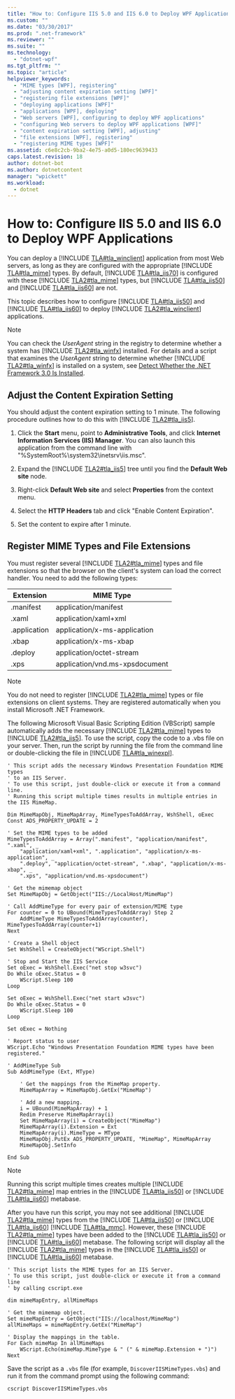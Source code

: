 ```yaml
---
title: "How to: Configure IIS 5.0 and IIS 6.0 to Deploy WPF Applications"
ms.custom: ""
ms.date: "03/30/2017"
ms.prod: ".net-framework"
ms.reviewer: ""
ms.suite: ""
ms.technology: 
  - "dotnet-wpf"
ms.tgt_pltfrm: ""
ms.topic: "article"
helpviewer_keywords: 
  - "MIME types [WPF], registering"
  - "adjusting content expiration setting [WPF]"
  - "registering file extensions [WPF]"
  - "deploying applications [WPF]"
  - "applications [WPF], deploying"
  - "Web servers [WPF], configuring to deploy WPF applications"
  - "configuring Web servers to deploy WPF applications [WPF]"
  - "content expiration setting [WPF], adjusting"
  - "file extensions [WPF], registering"
  - "registering MIME types [WPF]"
ms.assetid: c6e8c2cb-9ba2-4e75-a0d5-180ec9639433
caps.latest.revision: 18
author: dotnet-bot
ms.author: dotnetcontent
manager: "wpickett"
ms.workload: 
  - dotnet
---
```

# How to: Configure IIS 5.0 and IIS 6.0 to Deploy WPF Applications
You can deploy a [!INCLUDE [TLA#tla_winclient](../../../../includes/tlasharptla-winclient-md.md)] application from most Web servers, as long as they are configured with the appropriate [!INCLUDE [TLA#tla_mime](../../../../includes/tlasharptla-mime-md.md)] types. By default, [!INCLUDE [TLA#tla_iis70](../../../../includes/tlasharptla-iis70-md.md)] is configured with these [!INCLUDE [TLA2#tla_mime](../../../../includes/tla2sharptla-mime-md.md)] types, but [!INCLUDE [TLA#tla_iis50](../../../../includes/tlasharptla-iis50-md.md)] and [!INCLUDE [TLA#tla_iis60](../../../../includes/tlasharptla-iis60-md.md)] are not.  
  
 This topic describes how to configure [!INCLUDE [TLA#tla_iis50](../../../../includes/tlasharptla-iis50-md.md)] and [!INCLUDE [TLA#tla_iis60](../../../../includes/tlasharptla-iis60-md.md)] to deploy [!INCLUDE [TLA2#tla_winclient](../../../../includes/tla2sharptla-winclient-md.md)] applications.  
  
  
> [!NOTE]
>  You can check the *UserAgent* string in the registry to determine whether a system has [!INCLUDE [TLA2#tla_winfx](../../../../includes/tla2sharptla-winfx-md.md)] installed. For details and a script that examines the *UserAgent* string to determine whether [!INCLUDE [TLA2#tla_winfx](../../../../includes/tla2sharptla-winfx-md.md)] is installed on a system, see [Detect Whether the .NET Framework 3.0 Is Installed](../../../../docs/framework/wpf/app-development/how-to-detect-whether-the-net-framework-3-0-is-installed.md).  
  
<a name="content_expiration"></a>   
## Adjust the Content Expiration Setting  
 You should adjust the content expiration setting to 1 minute. The following procedure outlines how to do this with [!INCLUDE [TLA2#tla_iis5](../../../../includes/tla2sharptla-iis5-md.md)].  
  
1. Click the **Start** menu, point to **Administrative Tools**, and click **Internet Information Services (IIS) Manager**. You can also launch this application from the command line with "%SystemRoot%\system32\inetsrv\iis.msc".  
  
2. Expand the [!INCLUDE [TLA2#tla_iis5](../../../../includes/tla2sharptla-iis5-md.md)] tree until you find the **Default Web site** node.  
  
3. Right-click **Default Web site** and select **Properties** from the context menu.  
  
4. Select the **HTTP Headers** tab and click "Enable Content Expiration".  
  
5. Set the content to expire after 1 minute.  
  
<a name="register_mime_types"></a>   
## Register MIME Types and File Extensions  
 You must register several [!INCLUDE [TLA2#tla_mime](../../../../includes/tla2sharptla-mime-md.md)] types and file extensions so that the browser on the client's system can load the correct handler. You need to add the following types:  
  
|Extension|MIME Type|  
|---------------|---------------|  
|.manifest|application/manifest|  
|.xaml|application/xaml+xml|  
|.application|application/x-ms-application|  
|.xbap|application/x-ms-xbap|  
|.deploy|application/octet-stream|  
|.xps|application/vnd.ms-xpsdocument|  
  
> [!NOTE]
>  You do not need to register [!INCLUDE [TLA2#tla_mime](../../../../includes/tla2sharptla-mime-md.md)] types or file extensions on client systems. They are registered automatically when you install Microsoft .NET Framework.  
  
 The following Microsoft Visual Basic Scripting Edition (VBScript) sample automatically adds the necessary [!INCLUDE [TLA2#tla_mime](../../../../includes/tla2sharptla-mime-md.md)] types to [!INCLUDE [TLA2#tla_iis5](../../../../includes/tla2sharptla-iis5-md.md)]. To use the script, copy the code to a .vbs file on your server. Then, run the script by running the file from the command line or double-clicking the file in [!INCLUDE [TLA#tla_winexpl](../../../../includes/tlasharptla-winexpl-md.md)].  
  
```  
' This script adds the necessary Windows Presentation Foundation MIME types   
' to an IIS Server.  
' To use this script, just double-click or execute it from a command line.  
' Running this script multiple times results in multiple entries in the IIS MimeMap.  
  
Dim MimeMapObj, MimeMapArray, MimeTypesToAddArray, WshShell, oExec  
Const ADS_PROPERTY_UPDATE = 2   
  
' Set the MIME types to be added  
MimeTypesToAddArray = Array(".manifest", "application/manifest", ".xaml", _  
    "application/xaml+xml", ".application", "application/x-ms-application", _  
    ".deploy", "application/octet-stream", ".xbap", "application/x-ms-xbap", _  
    ".xps", "application/vnd.ms-xpsdocument")   
  
' Get the mimemap object   
Set MimeMapObj = GetObject("IIS://LocalHost/MimeMap")  
  
' Call AddMimeType for every pair of extension/MIME type  
For counter = 0 to UBound(MimeTypesToAddArray) Step 2  
    AddMimeType MimeTypesToAddArray(counter), MimeTypesToAddArray(counter+1)  
Next  
  
' Create a Shell object  
Set WshShell = CreateObject("WScript.Shell")  
  
' Stop and Start the IIS Service  
Set oExec = WshShell.Exec("net stop w3svc")  
Do While oExec.Status = 0  
    WScript.Sleep 100  
Loop  
  
Set oExec = WshShell.Exec("net start w3svc")  
Do While oExec.Status = 0  
    WScript.Sleep 100  
Loop  
  
Set oExec = Nothing  
  
' Report status to user  
WScript.Echo "Windows Presentation Foundation MIME types have been registered."  
  
' AddMimeType Sub  
Sub AddMimeType (Ext, MType)  
  
    ' Get the mappings from the MimeMap property.   
    MimeMapArray = MimeMapObj.GetEx("MimeMap")   
  
    ' Add a new mapping.   
    i = UBound(MimeMapArray) + 1   
    Redim Preserve MimeMapArray(i)   
    Set MimeMapArray(i) = CreateObject("MimeMap")   
    MimeMapArray(i).Extension = Ext   
    MimeMapArray(i).MimeType = MType   
    MimeMapObj.PutEx ADS_PROPERTY_UPDATE, "MimeMap", MimeMapArray  
    MimeMapObj.SetInfo  
  
End Sub  
```  
  
> [!NOTE]
>  Running this script multiple times creates multiple [!INCLUDE [TLA2#tla_mime](../../../../includes/tla2sharptla-mime-md.md)] map entries in the [!INCLUDE [TLA#tla_iis50](../../../../includes/tlasharptla-iis50-md.md)] or [!INCLUDE [TLA#tla_iis60](../../../../includes/tlasharptla-iis60-md.md)] metabase.  
  
 After you have run this script, you may not see additional [!INCLUDE [TLA2#tla_mime](../../../../includes/tla2sharptla-mime-md.md)] types from the [!INCLUDE [TLA#tla_iis50](../../../../includes/tlasharptla-iis50-md.md)] or [!INCLUDE [TLA#tla_iis60](../../../../includes/tlasharptla-iis60-md.md)] [!INCLUDE [TLA#tla_mmc](../../../../includes/tlasharptla-mmc-md.md)]. However, these [!INCLUDE [TLA2#tla_mime](../../../../includes/tla2sharptla-mime-md.md)] types have been added to the [!INCLUDE [TLA#tla_iis50](../../../../includes/tlasharptla-iis50-md.md)] or [!INCLUDE [TLA#tla_iis60](../../../../includes/tlasharptla-iis60-md.md)] metabase. The following script will display all the [!INCLUDE [TLA2#tla_mime](../../../../includes/tla2sharptla-mime-md.md)] types in the [!INCLUDE [TLA#tla_iis50](../../../../includes/tlasharptla-iis50-md.md)] or [!INCLUDE [TLA#tla_iis60](../../../../includes/tlasharptla-iis60-md.md)] metabase.  
  
```  
' This script lists the MIME types for an IIS Server.  
' To use this script, just double-click or execute it from a command line   
' by calling cscript.exe  
  
dim mimeMapEntry, allMimeMaps  
  
' Get the mimemap object.  
Set mimeMapEntry = GetObject("IIS://localhost/MimeMap")  
allMimeMaps = mimeMapEntry.GetEx("MimeMap")  
  
' Display the mappings in the table.  
For Each mimeMap In allMimeMaps  
    WScript.Echo(mimeMap.MimeType & " (" & mimeMap.Extension + ")")  
Next  
```  
  
 Save the script as a `.vbs` file (for example, `DiscoverIISMimeTypes.vbs`) and run it from the command prompt using the following command:  
  
 `cscript DiscoverIISMimeTypes.vbs`
